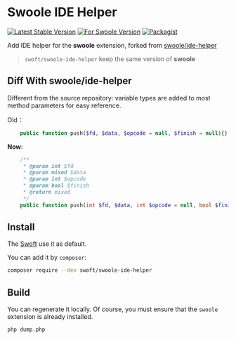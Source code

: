 # Swoole IDE Helper

[![Latest Stable Version](http://img.shields.io/packagist/v/swoft/swoole-ide-helper.svg)](https://packagist.org/packages/swoft/swoole-ide-helper)
[![For Swoole Version](https://img.shields.io/badge/swoole--version-v4.4.2-yellowgreen)](https://packagist.org/packages/swoft/swoole-ide-helper)
[![Packagist](https://img.shields.io/packagist/dt/swoft/swoole-ide-helper)](https://packagist.org/packages/swoft/swoole-ide-helper)

Add IDE helper for the **swoole** extension, forked from [swoole/ide-helper](https://github.com/swoole/ide-helper)

> `swoft/swoole-ide-helper` keep the same version of **swoole**

## Diff With swoole/ide-helper

Different from the source repository: variable types are added to most method parameters for easy reference. 

Old：

```php
    public function push($fd, $data, $opcode = null, $finish = null){}
```

**Now**:

```php
    /**
     * @param int $fd
     * @param mixed $data
     * @param int $opcode
     * @param bool $finish
     * @return mixed
     */
    public function push(int $fd, $data, int $opcode = null, bool $finish = null){}
```

## Install

The [Swoft](https://github.com/swoft-cloud/swoft) use it as default.

You can add it by `composer`:

```bash
composer require --dev swoft/swoole-ide-helper
```

## Build

You can regenerate it locally. Of course, you must ensure that the `swoole` extension is already installed.

```bash
php dump.php
```
